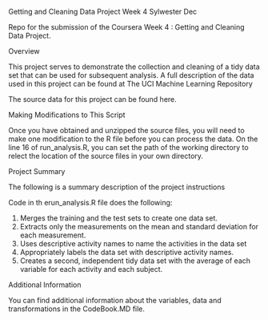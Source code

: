 Getting and Cleaning Data Project
Week 4
Sylwester Dec

Repo for the submission of the Coursera Week 4 : Getting and Cleaning Data Project.

Overview

This project serves to demonstrate the collection and cleaning of a tidy data set that can be used for subsequent analysis. A full description of the data used in this project can be found at The UCI Machine Learning Repository

The source data for this project can be found here.

Making Modifications to This Script

Once you have obtained and unzipped the source files, 
you will need to make one modification to the R file before you can process the data. 
On the line 16 of run_analysis.R, you can set the path of the working directory to relect the location of the source files in your own directory.

Project Summary

The following is a summary description of the project instructions

Code in th erun_analysis.R file  does the following:
1. Merges the training and the test sets to create one data set. 
2. Extracts only the measurements on the mean and standard deviation for each measurement. 
3. Uses descriptive activity names to name the activities in the data set 
4. Appropriately labels the data set with descriptive activity names. 
5. Creates a second, independent tidy data set with the average of each variable for each activity and each subject.

Additional Information

You can find additional information about the variables, data and transformations in the CodeBook.MD file.